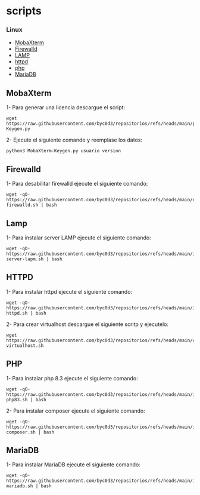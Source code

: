 # scripts

### Linux

- [MobaXterm](#mobaxterm)
- [Firewalld](#firewalld)
- [LAMP](#lamp)
- [httpd](#httpd)
- [php](#php)
- [MariaDB](#mariadb)

## MobaXterm

1- Para generar una licencia descargue el script:

```
wget https://raw.githubusercontent.com/byc0d3/repositorios/refs/heads/main/python/MobaXterm-Keygen.py
```

2- Ejecute el siguiente comando y reemplase los datos:

```
python3 MobaXterm-Keygen.py usuario version
```

## Firewalld

1- Para desabilitar firewalld ejecute el siguiente comando:

```
wget -qO- https://raw.githubusercontent.com/byc0d3/repositorios/refs/heads/main/remove-firewalld.sh | bash
```

## Lamp

1- Para instalar server LAMP ejecute el siguiente comando:

```
wget -qO- https://raw.githubusercontent.com/byc0d3/repositorios/refs/heads/main/instalar-server-lapm.sh | bash
```

## HTTPD

1- Para instalar httpd ejecute el siguiente comando:

```
wget -qO- https://raw.githubusercontent.com/byc0d3/repositorios/refs/heads/main/install-httpd.sh | bash
```

2- Para crear virtualhost descargue el siguiente scritp y ejecutelo:

```
wget https://raw.githubusercontent.com/byc0d3/repositorios/refs/heads/main/crear-virtualhost.sh
```

## PHP

1- Para instalar php 8.3 ejecute el siguiente comando:

```
wget -qO- https://raw.githubusercontent.com/byc0d3/repositorios/refs/heads/main/install-php83.sh | bash
```

2- Para instalar composer ejecute el siguiente comando:

```
wget -qO- https://raw.githubusercontent.com/byc0d3/repositorios/refs/heads/main/install-composer.sh | bash
```

## MariaDB

1- Para instalar MariaDB ejecute el siguiente comando:

```
wget -qO- https://raw.githubusercontent.com/byc0d3/repositorios/refs/heads/main/install-mariadb.sh | bash
```
